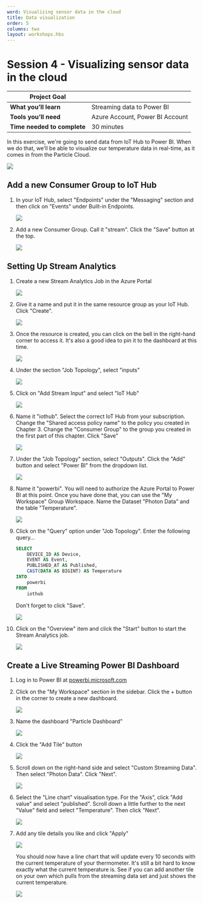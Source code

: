 ```yaml
---
word: Visualizing sensor data in the cloud
title: Data visualization
order: 5
columns: two
layout: workshops.hbs
---
```


# Session 4 - Visualizing sensor data in the cloud

| **Project Goal**            |                                 |
| --------------------------- | ------------------------------- |
| **What you’ll learn**       | Streaming data to Power BI      |
| **Tools you’ll need**       | Azure Account, Power BI Account |
| **Time needed to complete** | 30 minutes                      |

In this exercise, we're going to send data from IoT Hub to Power BI. When we do that, we'll be able to visualize our temperature data in real-time, as it comes in from the Particle Cloud.

![](/assets/images/workshops/photon-maker-kit/04/power-bi-done.png)

## Add a new Consumer Group to IoT Hub

1. In your IoT Hub, select "Endpoints" under the "Messaging" section and then click on "Events" under Built-in Endpoints.

    ![](/assets/images/workshops/photon-maker-kit/04/iot-hub-events.png)

2. Add a new Consumer Group. Call it "stream". Click the "Save" button at the top.

    ![](/assets/images/workshops/photon-maker-kit/04/new-consumer-group.png)

## Setting Up Stream Analytics

1. Create a new Stream Analytics Job in the Azure Portal

    ![](/assets/images/workshops/photon-maker-kit/04/new-stream-analytics.png)

2. Give it a name and put it in the same resource group as your IoT Hub. Click "Create".

    ![](/assets/images/workshops/photon-maker-kit/04/new-stream-analytics-settings.png)

3. Once the resource is created, you can click on the bell in the right-hand corner to access it. It's also a good idea to pin it to the dashboard at this time.

    ![](/assets/images/workshops/photon-maker-kit/04/go-to-resource-pin-to-dashboard.png)

4. Under the section "Job Topology", select "inputs"

    ![](/assets/images/workshops/photon-maker-kit/04/job-topology-inputs.png)

5. Click on "Add Stream Input" and select "IoT Hub"

    ![](/assets/images/workshops/photon-maker-kit/04/add-stream-input.png)

6. Name it "iothub". Select the correct IoT Hub from your subscription. Change the "Shared access policy name" to the policy you created in Chapter 3. Change the "Consumer Group" to the group you created in the first part of this chapter. Click "Save"

    ![](/assets/images/workshops/photon-maker-kit/04/new-input.png)

7. Under the "Job Topology" section, select "Outputs". Click the "Add" button and select "Power BI" from the dropdown list.

    ![](/assets/images/workshops/photon-maker-kit/04/new-output.png)

8. Name it "powerbi". You will need to authorize the Azure Portal to Power BI at this point. Once you have done that, you can use the "My Workspace" Group Workspace. Name the Dataset "Photon Data" and the table "Temperature".

    ![](/assets/images/workshops/photon-maker-kit/04/new-output.png)

9. Click on the "Query" option under "Job Topology". Enter the following query...

    ```sql
    SELECT
        DEVICE_ID AS Device,
        EVENT AS Event,
        PUBLISHED_AT AS Published,
        CAST(DATA AS BIGINT) AS Temperature
    INTO
        powerbi
    FROM
        iothub
    ```

    Don't forget to click "Save".

    ![](/assets/images/workshops/photon-maker-kit/04/alter-query.png)

10. Click on the "Overview" item and click the "Start" button to start the Stream Analytics job.

    ![](/assets/images/workshops/photon-maker-kit/04/overview-start-start.png)

## Create a Live Streaming Power BI Dashboard

1. Log in to Power BI at [powerbi.microsoft.com](https://powerbi.microsoft.com)

2. Click on the "My Workspace" section in the sidebar. Click the + button in the corner to create a new dashboard.

    ![](/assets/images/workshops/photon-maker-kit/04/create-dashboard.png)

3. Name the dashboard "Particle Dashboard"

    ![](/assets/images/workshops/photon-maker-kit/04/dashboard-name.png)

4. Click the "Add Tile" button

    ![](/assets/images/workshops/photon-maker-kit/04/add-tile.png)

5. Scroll down on the right-hand side and select "Custom Streaming Data". Then select "Photon Data". Click "Next".

    ![](/assets/images/workshops/photon-maker-kit/04/photon-dataset.png)

6. Select the "Line chart" visualisation type. For the "Axis", click "Add value" and select "published". Scroll down a little further to the next "Value" field and select "Temperature". Then click "Next".

    ![](/assets/images/workshops/photon-maker-kit/04/custom-streaming-tile.png)

7. Add any tile details you like and click "Apply"

    ![](/assets/images/workshops/photon-maker-kit/04/tile-details.png)

    You should now have a line chart that will update every 10 seconds with the current temperature of your thermometer. It's still a bit hard to know exactly what the current temperature is. See if you can add another tile on your own which pulls from the streaming data set and just shows the current temperature.

    ![](/assets/images/workshops/photon-maker-kit/04/power-bi-done.png)